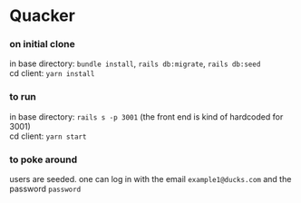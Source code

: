 # Quacker

### on initial clone
in base directory: `bundle install`, `rails db:migrate`, `rails db:seed`  
cd client: `yarn install`

### to run
in base directory: `rails s -p 3001` (the front end is kind of hardcoded for 3001)  
cd client: `yarn start`

### to poke around
users are seeded. one can log in with the email `example1@ducks.com` and the password `password`
